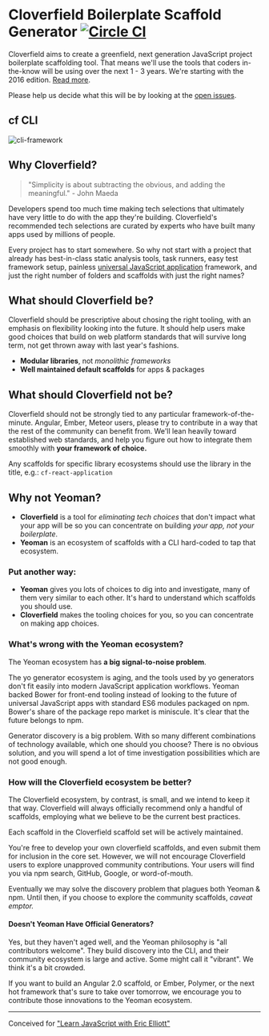 # Cloverfield Boilerplate Scaffold Generator [![Circle CI](https://circleci.com/gh/cloverfield-tools/cloverfield.svg?style=svg)](https://circleci.com/gh/cloverfield-tools/cloverfield)

Cloverfield aims to create a greenfield, next generation JavaScript project boilerplate scaffolding tool. That means we'll use the tools that coders in-the-know will be using over the next 1 - 3 years. We're starting with the 2016 edition. [Read more](https://github.com/ericelliott/cloverfield/blob/master/README.md).

Please help us decide what this will be by looking at the [open issues](https://github.com/ericelliott/cloverfield/issues).

## cf CLI

![cli-framework](https://cloud.githubusercontent.com/assets/175264/8508012/c64cd7c4-22a1-11e5-8ee0-69aeb5219f51.gif)


## Why Cloverfield?

> "Simplicity is about subtracting the obvious, and adding the meaningful." - John Maeda

Developers spend too much time making tech selections that ultimately have very little to do with the app they're building. Cloverfield's recommended tech selections are curated by experts who have built many apps used by millions of people.

Every project has to start somewhere. So why not start with a project that already has best-in-class static analysis tools, task runners, easy test framework setup, painless [universal JavaScript application](https://leanpub.com/learn-javascript-react-nodejs-es6/) framework, and just the right number of folders and scaffolds with just the right names?


## What should Cloverfield be?

Cloverfield should be prescriptive about chosing the right tooling, with an emphasis on flexibility looking into the future. It should help users make good choices that build on web platform standards that will survive long term, not get thrown away with last year's fashions.

* **Modular libraries**, not *monolithic frameworks*
* **Well maintained default scaffolds** for apps & packages


## What should Cloverfield not be?

Cloverfield should not be strongly tied to any particular framework-of-the-minute. Angular, Ember, Meteor users, please try to contribute in a way that the rest of the community can benefit from. We'll lean heavily toward established web standards, and help you figure out how to integrate them smoothly with **your framework of choice.**

Any scaffolds for specific library ecosystems should use the library in the title, e.g.: `cf-react-application`


## Why not Yeoman?

* **Cloverfield** is a tool for *eliminating tech choices* that don't impact what your app will be so you can concentrate on building *your app, not your boilerplate*.
* **Yeoman** is an ecosystem of scaffolds with a CLI hard-coded to tap that ecosystem.

### Put another way:

* **Yeoman** gives you lots of choices to dig into and investigate, many of them very similar to each other. It's hard to understand which scaffolds you should use.
* **Cloverfield** makes the tooling choices for you, so you can concentrate on making app choices.


### What's wrong with the Yeoman ecosystem?

The Yeoman ecosystem has **a big signal-to-noise problem**.

The yo generator ecosystem is aging, and the tools used by yo generators don't fit easily into modern JavaScript application workflows. Yeoman backed Bower for front-end tooling instead of looking to the future of universal JavaScript apps with standard ES6 modules packaged on npm. Bower's share of the package repo market is miniscule. It's clear that the future belongs to npm.

Generator discovery is a big problem. With so many different combinations of technology available, which one should you choose? There is no obvious solution, and you will spend a lot of time investigation possibilities which are not good enough.


### How will the Cloverfield ecosystem be better?

The Cloverfield ecosystem, by contrast, is small, and we intend to keep it that way. Cloverfield will always officially recommend only a handful of scaffolds, employing what we believe to be the current best practices.

Each scaffold in the Cloverfield scaffold set will be actively maintained.

You're free to develop your own cloverfield scaffolds, and even submit them for inclusion in the core set. However, we will not encourage Cloverfield users to explore unapproved community contributions. Your users will find you via npm search, GitHub, Google, or word-of-mouth.

Eventually we may solve the discovery problem that plagues both Yeoman & npm. Until then, if you choose to explore the community scaffolds, *caveat emptor.*


#### Doesn't Yeoman Have Official Generators?

Yes, but they haven't aged well, and the Yeoman philosophy is "all contributors welcome". They build discovery into the CLI, and their community ecosystem is large and active. Some might call it "vibrant". We think it's a bit crowded.

If you want to build an Angular 2.0 scaffold, or Ember, Polymer, or the next hot framework that's sure to take over tomorrow, we encourage you to contribute those innovations to the Yeoman ecosystem.

---

Conceived for ["Learn JavaScript with Eric Elliott"](https://ericelliottjs.com/)
